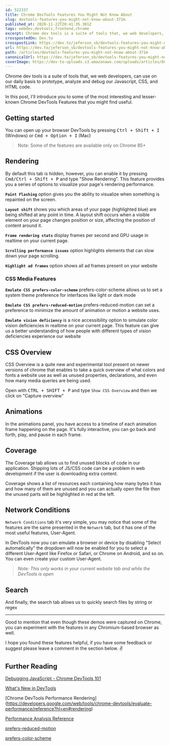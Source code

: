 ```yaml
---
id: 522337
title: Chrome DevTools Features You Might Not Know About
slug: devtools-features-you-might-not-know-about-371m
published_at: 2020-11-22T20:41:35.301Z
tags: webdev,devtools,frontend,chrome
excerpt: Chrome dev tools is a suite of tools that, we web developers, can use on our daily basis to prototype, analyze and debug our Javascript, CSS, and HTML code ...
crosspostedOn: Dev.to
crosspostLink: https://dev.to/jeferson_sb/devtools-features-you-might-not-know-about-371m
url: https://dev.to/jeferson_sb/devtools-features-you-might-not-know-about-371m
path: /articles/devtools-features-you-might-not-know-about-371m
canonicalUrl: https://dev.to/jeferson_sb/devtools-features-you-might-not-know-about-371m
coverImage: https://dev-to-uploads.s3.amazonaws.com/uploads/articles/603v3sacknru4f8u3dcd.png
---
```


Chrome dev tools is a suite of tools that, we web developers, can use on our daily basis to prototype, analyze and debug our Javascript, CSS, and HTML code.

In this post, I'll introduce you to some of the most interesting and lesser-known Chrome DevTools Features that you might find useful.

## Getting started

You can open up your browser DevTools by pressing <kbd>Ctrl + Shift + I</kbd> (Windows) or <kbd>Cmd + Option + I</kbd> (Mac)

> Note: Some of the features are available only on Chrome 85+

## Rendering

By default this tab is hidden, however, you can enable it by pressing <kbd>Cmd/Ctrl + Shift + P</kbd> and type "Show Rendering". This feature provides you a series of options to visualize your page's rendering performance.

<img-lazy src="https://dev-to-uploads.s3.amazonaws.com/i/35ugmr413qbrtwoil6ev.png" alt="show" height="660" width="100%" />

**`Paint Flashing`** option gives you the ability to visualize when something is repainted on the screen.

<img-lazy src="https://dev-to-uploads.s3.amazonaws.com/i/z8ioi6m1d9ekpy2r34aw.gif" alt="paint" height="420" width="100%" />

**`Layout shift`** shows you which areas of your page (highlighted blue) are being shifted at any point in time. A layout shift occurs when a visible element on your page changes position or size, affecting the position of content around it.

<img-lazy src="https://dev-to-uploads.s3.amazonaws.com/i/0c38f52mkh3dx8i152nk.gif" alt="layout shift" height="420" width="100%" />

**`Frame rendering stats`** display frames per second and GPU usage in realtime on your current page.

<img-lazy src="https://dev-to-uploads.s3.amazonaws.com/i/1flyxbxgo2zkt1ydy6po.gif" alt="fps" height="400" width="auto" fit="contain" bgColor="none" />

**`Scrolling performance issues`** option highlights elements that can slow down your page scrolling.

<img-lazy src="https://dev-to-uploads.s3.amazonaws.com/i/tdtthnmfwsqhofv8fje3.png" alt="scroll" width="100%" height="500" />

**`Highlight ad frames`** option shows all ad frames present on your website

<img-lazy src="https://dev-to-uploads.s3.amazonaws.com/i/9rlxzrii6e0jfcyt7701.png" alt="ad" width="100%" height="480" />

### CSS Media Features

**`Emulate CSS prefers-color-scheme`** prefers-color-scheme allows us to set a system theme preference for interfaces like light or dark mode

<img-lazy src="https://dev-to-uploads.s3.amazonaws.com/i/h3aefd5mydkdlmjlwq1g.gif" alt="prefers-color-scheme" />

**`Emulate CSS prefers-reduced-motion`** prefers-reduced-motion can set a preference to minimize the amount of animation or motion a website uses.

<img-lazy src="https://dev-to-uploads.s3.amazonaws.com/i/kf9rsx0ta7cslgyc16fw.gif" alt="reduced" />

**`Emulate vision deficiency`** is a nice accessibility option to simulate color vision deficiencies in realtime on your current page. This feature can give us a better understanding of how people with different types of vision deficiencies experience our website

<img-lazy src="https://dev-to-uploads.s3.amazonaws.com/i/wknf2cbuwko8q4hpoer2.gif" alt="vision deficiency" />

## CSS Overview

CSS Overview is a quite new and experimental tool present on newer versions of chrome that enables to take a quick overview of what colors and fonts a website use as well as unused properties, declarations, and even how many media queries are being used.

<img-lazy src="https://dev-to-uploads.s3.amazonaws.com/uploads/articles/jg61t7oek2no1r6njvxa.jpg" alt="animations tab" />

Open with <kbd>CTRL + SHIFT + P</kbd> and type `Show CSS Overview` and then we click on "Capture overview"

<img-lazy src="https://dev-to-uploads.s3.amazonaws.com/uploads/articles/281cwjge87dyuo2rfga9.png" alt="" />

## Animations

In the animations panel, you have access to a timeline of each animation frame happening on the page.
It's fully interactive, you can go back and forth, play, and pause in each frame.

<img-lazy src="https://dev-to-uploads.s3.amazonaws.com/i/seu0u5exey8nth74gw2t.gif" alt="" />

## Coverage

The Coverage tab allows us to find unused blocks of code in our application. Shipping lots of JS/CSS code can be a problem in web development if the user is downloading extra content.

Coverage shows a list of resources each containing how many bytes it has and how many of them are unused and you can actually open the file then the unused parts will be highlighted in red at the left.

<img-lazy src="https://dev-to-uploads.s3.amazonaws.com/i/2hfony83uoms37s3eazc.png" alt="" />

## Network Conditions

`Network Conditions` tab it's very simple, you may notice that some of the features are the same presented in the `Network` tab, but it has one of the most useful features, User-Agent.

In DevTools now you can emulate a browser or device by disabling "Select automatically" the dropdown will now be enabled for you to select a different User-Agent like Firefox or Safari, or Chrome on Android, and so on. You can even create your custom User-Agent.

> _Note: This only works in your current website tab and while the DevTools is open_

<img-lazy src="https://dev-to-uploads.s3.amazonaws.com/i/cet2qqhsb16ukw7mmy09.png" alt="" />

## Search

And finally, the search tab allows us to quickly search files by string or regex

<img-lazy src="https://dev-to-uploads.s3.amazonaws.com/i/5drkpns8b1z3h8yfusua.png" alt="" />

---

Good to mention that even though these demos were captured on Chrome, you can experiment with the features in any Chromium-based browser as well.

I hope you found these features helpful, if you have some feedback or suggest please leave a comment in the section below. ✌

## Further Reading

[Debugging JavaScript - Chrome DevTools 101](https://www.youtube.com/watch?v=H0XScE08hy8&list=PLNYkxOF6rcIC74v_mCLUXbjj7Ng7oTAPE&ab_channel=GoogleChromeDevelopers)

[What's New in DevTools](https://developers.google.com/web/updates/2020/08/devtools)

[Chrome DevTools Performance Rendering]
(https://developers.google.com/web/tools/chrome-devtools/evaluate-performance/reference?hl=en#rendering)

[Performance Analysis Reference](https://developers.google.com/web/tools/chrome-devtools/evaluate-performance/reference?hl=en)

[prefers-reduced-motion](https://web.dev/prefers-reduced-motion/)

[prefers-color-scheme](https://developer.mozilla.org/pt-BR/docs/Web/CSS/@media/prefers-color-scheme)
